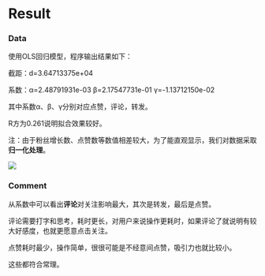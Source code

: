 # Result



### Data

使用OLS回归模型，程序输出结果如下：

截距：d=3.64713375e+04              

系数：α=2.48791931e-03	β=2.17547731e-01	γ=-1.13712150e-02

其中系数α、β、γ分别对应点赞，评论，转发。

R方为0.261说明拟合效果较好。

注：由于粉丝增长数、点赞数等数值相差较大，为了能直观显示，我们对数据采取**归一化处理**。

![](D:\PyCharmFiles\TikTokAnalysis\Result.png)

### Comment

从系数中可以看出**评论**对关注影响最大，其次是转发，最后是点赞。

评论需要打字和思考，耗时更长，对用户来说操作更耗时，如果评论了就说明有较大好感度，也就更愿意点击关注。

点赞耗时最少，操作简单，很很可能是不经意间点赞，吸引力也就比较小。

这些都符合常理。